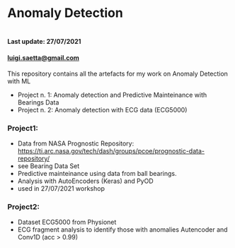 # Anomaly Detection
#

#### Last update:     27/07/2021
####                  luigi.saetta@gmail.com

This repository contains all the artefacts for my work on Anomaly Detection with ML

* Project n. 1: Anomaly detection and Predictive Mainteinance with Bearings Data
* Project n. 2: Anomaly detection with ECG data (ECG5000)

### Project1:

* Data from NASA Prognostic Repository: https://ti.arc.nasa.gov/tech/dash/groups/pcoe/prognostic-data-repository/
* see Bearing Data Set
* Predictive mainteinance using data from ball bearings.
* Analysis with AutoEncoders (Keras) and PyOD
* used in 27/07/2021 workshop

### Project2:

* Dataset ECG5000 from Physionet
* ECG fragment analysis to identify those with anomalies
Autencoder and Conv1D (acc > 0.99)


